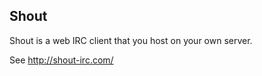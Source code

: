 Shout
-----

Shout is a web IRC client that you host on your own server.

See http://shout-irc.com/
